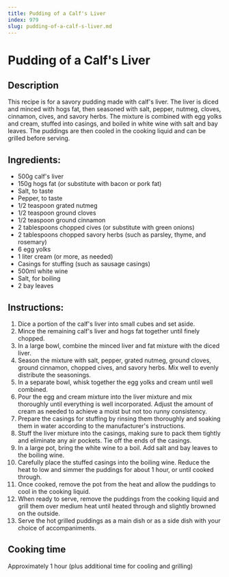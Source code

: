 ```yaml
---
title: Pudding of a Calf's Liver
index: 979
slug: pudding-of-a-calf-s-liver.md
---
```


# Pudding of a Calf's Liver

## Description
This recipe is for a savory pudding made with calf's liver. The liver is diced and minced with hogs fat, then seasoned with salt, pepper, nutmeg, cloves, cinnamon, cives, and savory herbs. The mixture is combined with egg yolks and cream, stuffed into casings, and boiled in white wine with salt and bay leaves. The puddings are then cooled in the cooking liquid and can be grilled before serving.

## Ingredients:
- 500g calf's liver
- 150g hogs fat (or substitute with bacon or pork fat)
- Salt, to taste
- Pepper, to taste
- 1/2 teaspoon grated nutmeg
- 1/2 teaspoon ground cloves
- 1/2 teaspoon ground cinnamon
- 2 tablespoons chopped cives (or substitute with green onions)
- 2 tablespoons chopped savory herbs (such as parsley, thyme, and rosemary)
- 6 egg yolks
- 1 liter cream (or more, as needed)
- Casings for stuffing (such as sausage casings)
- 500ml white wine
- Salt, for boiling
- 2 bay leaves

## Instructions:
1. Dice a portion of the calf's liver into small cubes and set aside.
2. Mince the remaining calf's liver and hogs fat together until finely chopped.
3. In a large bowl, combine the minced liver and fat mixture with the diced liver.
4. Season the mixture with salt, pepper, grated nutmeg, ground cloves, ground cinnamon, chopped cives, and savory herbs. Mix well to evenly distribute the seasonings.
5. In a separate bowl, whisk together the egg yolks and cream until well combined.
6. Pour the egg and cream mixture into the liver mixture and mix thoroughly until everything is well incorporated. Adjust the amount of cream as needed to achieve a moist but not too runny consistency.
7. Prepare the casings for stuffing by rinsing them thoroughly and soaking them in water according to the manufacturer's instructions.
8. Stuff the liver mixture into the casings, making sure to pack them tightly and eliminate any air pockets. Tie off the ends of the casings.
9. In a large pot, bring the white wine to a boil. Add salt and bay leaves to the boiling wine.
10. Carefully place the stuffed casings into the boiling wine. Reduce the heat to low and simmer the puddings for about 1 hour, or until cooked through.
11. Once cooked, remove the pot from the heat and allow the puddings to cool in the cooking liquid.
12. When ready to serve, remove the puddings from the cooking liquid and grill them over medium heat until heated through and slightly browned on the outside.
13. Serve the hot grilled puddings as a main dish or as a side dish with your choice of accompaniments.

## Cooking time
Approximately 1 hour (plus additional time for cooling and grilling)
